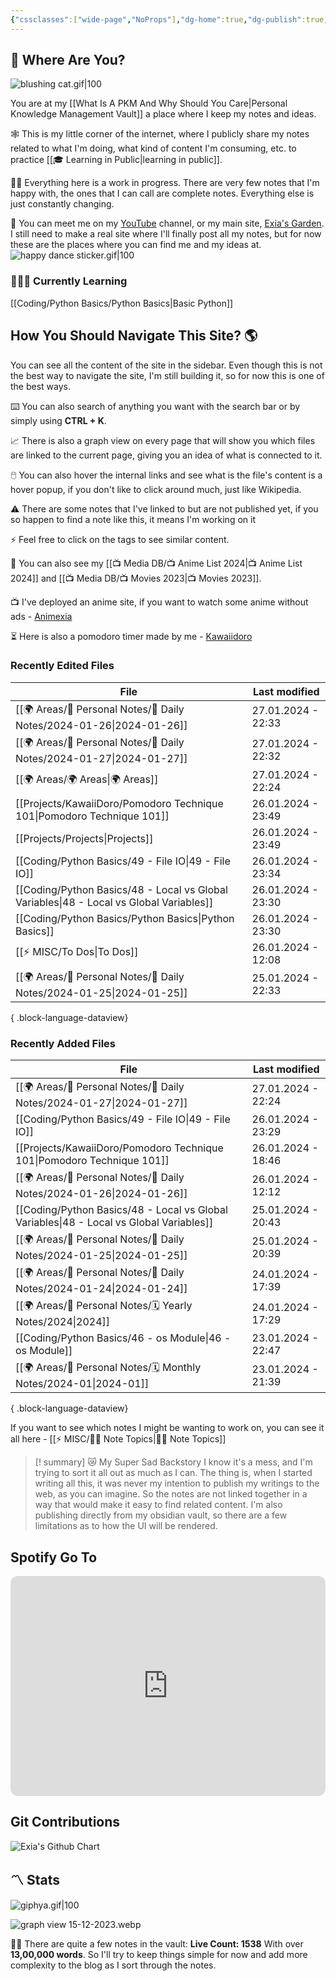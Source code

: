 ```yaml
---
{"cssclasses":["wide-page","NoProps"],"dg-home":true,"dg-publish":true,"permalink":"/000-digital-garden/start-here/","tags":["gardenEntry"],"dgPassFrontmatter":true,"noteIcon":"3","created":"2023-12-10T08:50:33.353+05:30","updated":"2024-01-15T21:43:38.780+05:30"}
---
```


## 🫨 Where Are You?

![blushing cat.gif|100](/img/user/Resources/%F0%9F%93%81%20Files/%F0%9F%93%B8Images/blushing%20cat.gif)

You are at my [[What Is A PKM And Why Should You Care\|Personal Knowledge Management Vault]] a place where I keep my notes and ideas.

🕸️ This is my little corner of the internet, where I publicly share my notes related to what I'm doing, what kind of content I'm consuming, etc. to practice [[🎓 Learning in Public\|learning in public]].

👷🏻 Everything here is a work in progress. There are very few notes that I'm happy with, the ones that I can call are complete notes. Everything else is just constantly changing.

📄 You can meet me on my [YouTube](https://youtube.com/@naamnahihai) channel, or my main site, [Exia's Garden](https://exiasgarden.pages.dev). I still need to make a real site where I'll finally post all my notes, but for now these are the places where you can find me and my ideas at.
![happy dance sticker.gif|100](/img/user/Resources/%F0%9F%93%81%20Files/%F0%9F%93%B8Images/happy%20dance%20sticker.gif)
### 🧑🏻‍💻 Currently Learning
[[Coding/Python Basics/Python Basics\|Basic Python]]
## How You Should Navigate This Site? 🌎
You can see all the content of the site in the sidebar. Even though this is not the best way to navigate the site, I'm still building it, so for now this is one of the best ways.

⌨️ You can also search of anything you want with the search bar or by simply using **CTRL + K**.

📈 There is also a graph view on every page that will show you which files are linked to the current page, giving you an idea of what is connected to it.

🖱️ You can also hover the internal links and see what is the file's content is a hover popup, if you don't like to click around much, just like Wikipedia.

⚠️ There are some notes that I've linked to but are not published yet, if you so happen to find a note like this, it means I'm working on it

⚡ Feel free to click on the tags to see similar content.

🎥 You can also see my [[📺 Media DB/📺 Anime List 2024\|📺 Anime List 2024]] and [[📺 Media DB/📺 Movies 2023\|📺 Movies 2023]].

📺 I've deployed an anime site, if you want to watch some anime without ads - [Animexia](https://anime.insightfulsage.com/)

⏳ Here is also a pomodoro timer made by me - [Kawaiidoro](https://pomodoro.insightfulsage.com)
### Recently Edited Files
| File                                                                                       | Last modified      |
| ------------------------------------------------------------------------------------------ | ------------------ |
| [[🌍 Areas/📧 Personal Notes/📓 Daily Notes/2024-01-26\|2024-01-26]]                    | 27.01.2024 - 22:33 |
| [[🌍 Areas/📧 Personal Notes/📓 Daily Notes/2024-01-27\|2024-01-27]]                    | 27.01.2024 - 22:32 |
| [[🌍 Areas/🌍 Areas\|🌍 Areas]]                                                         | 27.01.2024 - 22:24 |
| [[Projects/KawaiiDoro/Pomodoro Technique 101\|Pomodoro Technique 101]]                  | 26.01.2024 - 23:49 |
| [[Projects/Projects\|Projects]]                                                         | 26.01.2024 - 23:49 |
| [[Coding/Python Basics/49 - File IO\|49 - File IO]]                                     | 26.01.2024 - 23:34 |
| [[Coding/Python Basics/48 - Local vs Global Variables\|48 - Local vs Global Variables]] | 26.01.2024 - 23:30 |
| [[Coding/Python Basics/Python Basics\|Python Basics]]                                   | 26.01.2024 - 23:30 |
| [[⚡ MISC/To Dos\|To Dos]]                                                               | 26.01.2024 - 12:08 |
| [[🌍 Areas/📧 Personal Notes/📓 Daily Notes/2024-01-25\|2024-01-25]]                    | 25.01.2024 - 22:33 |

{ .block-language-dataview}

### Recently Added Files
| File                                                                                       | Last modified      |
| ------------------------------------------------------------------------------------------ | ------------------ |
| [[🌍 Areas/📧 Personal Notes/📓 Daily Notes/2024-01-27\|2024-01-27]]                    | 27.01.2024 - 22:24 |
| [[Coding/Python Basics/49 - File IO\|49 - File IO]]                                     | 26.01.2024 - 23:29 |
| [[Projects/KawaiiDoro/Pomodoro Technique 101\|Pomodoro Technique 101]]                  | 26.01.2024 - 18:46 |
| [[🌍 Areas/📧 Personal Notes/📓 Daily Notes/2024-01-26\|2024-01-26]]                    | 26.01.2024 - 12:12 |
| [[Coding/Python Basics/48 - Local vs Global Variables\|48 - Local vs Global Variables]] | 25.01.2024 - 20:43 |
| [[🌍 Areas/📧 Personal Notes/📓 Daily Notes/2024-01-25\|2024-01-25]]                    | 25.01.2024 - 20:39 |
| [[🌍 Areas/📧 Personal Notes/📓 Daily Notes/2024-01-24\|2024-01-24]]                    | 24.01.2024 - 17:39 |
| [[🌍 Areas/📧 Personal Notes/🗓 Yearly Notes/2024\|2024]]                               | 24.01.2024 - 17:29 |
| [[Coding/Python Basics/46 - os Module\|46 - os Module]]                                 | 23.01.2024 - 22:47 |
| [[🌍 Areas/📧 Personal Notes/🗓 Monthly Notes/2024-01\|2024-01]]                        | 23.01.2024 - 21:39 |

{ .block-language-dataview}

If you want to see which notes I might be wanting to work on, you can see it all here - [[⚡ MISC/✍🏻 Note Topics\|✍🏻 Note Topics]]

>[! summary]  😿 My Super Sad Backstory
> I know it's a mess, and I'm trying to sort it all out as much as I can.
The thing is, when I started writing all this, it was never my intention to publish my writings to the web, as you can imagine.
So the notes are not linked together in a way that would make it easy to find related content.
I'm also publishing directly from my obsidian vault, so there are a few limitations as to how the UI will be rendered.

## Spotify Go To
<iframe style="border-radius:12px" src="https://open.spotify.com/embed/playlist/37i9dQZF1EIYpUgYYPrm7Z?utm_source=generator&theme=0" width="100%" height="352" frameBorder="0" allowfullscreen="" allow="autoplay; clipboard-write; encrypted-media; fullscreen; picture-in-picture" loading="lazy"></iframe>

## Git Contributions
<img src="https://ghchart.rshah.org/A020F0/ooexiaoo" alt="Exia's Github Chart" />

## 〽️ Stats
![giphya.gif|100](/img/user/Resources/%F0%9F%93%81%20Files/%F0%9F%93%B8Images/giphya.gif)

![graph view 15-12-2023.webp](/img/user/Resources/%F0%9F%93%81%20Files/%F0%9F%93%B8Images/graph%20view%2015-12-2023.webp)

😵‍💫 There are quite a few notes in the vault:
**Live Count: 1538** With over **13,00,000 words**.
So I'll try to keep things simple for now and add more complexity to the blog as I sort through the notes.